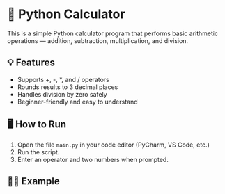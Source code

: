# 🧮 Python Calculator

This is a simple Python calculator program that performs basic arithmetic operations — addition, subtraction, multiplication, and division.

## 💡 Features
- Supports +, -, *, and / operators  
- Rounds results to 3 decimal places  
- Handles division by zero safely  
- Beginner-friendly and easy to understand

## 🖥️ How to Run
1. Open the file `main.py` in your code editor (PyCharm, VS Code, etc.)
2. Run the script.
3. Enter an operator and two numbers when prompted.

## 🧑‍💻 Example
